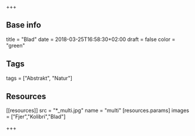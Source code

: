 +++

## Base info
title = "Blad"
date = 2018-03-25T16:58:30+02:00
draft = false
color = "green"

## Tags
tags = ["Abstrakt", "Natur"]

## Resources
[[resources]]
  src = "*_multi.jpg"
  name = "multi"
 [resources.params]
    images = ["Fjer","Kolibri","Blad"]

+++



